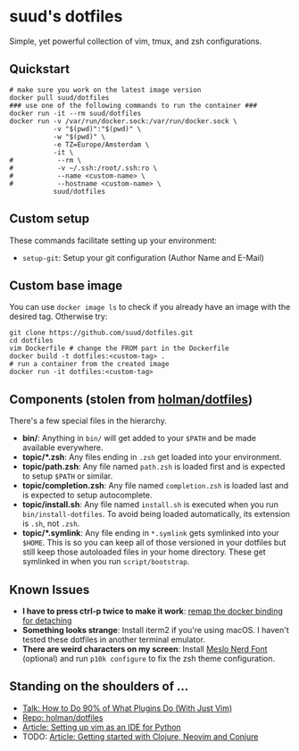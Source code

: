 # suud's dotfiles
Simple, yet powerful collection of vim, tmux, and zsh configurations.

## Quickstart
```
# make sure you work on the latest image version
docker pull suud/dotfiles
### use one of the following commands to run the container ###
docker run -it --rm suud/dotfiles
docker run -v /var/run/docker.sock:/var/run/docker.sock \
           -v "$(pwd)":"$(pwd)" \
           -w "$(pwd)" \
           -e TZ=Europe/Amsterdam \
           -it \
#           --rm \
#           -v ~/.ssh:/root/.ssh:ro \
#           --name <custom-name> \
#           --hostname <custom-name> \
           suud/dotfiles
```

## Custom setup

These commands facilitate setting up your environment:

- `setup-git`: Setup your git configuration (Author Name and E-Mail)


## Custom base image
You can use `docker image ls` to check if you already have an image with the
desired tag. Otherwise try:

```
git clone https://github.com/suud/dotfiles.git
cd dotfiles
vim Dockerfile # change the FROM part in the Dockerfile
docker build -t dotfiles:<custom-tag> .
# run a container from the created image
docker run -it dotfiles:<custom-tag>
```


## Components (stolen from [holman/dotfiles](https://github.com/holman/dotfiles))

There's a few special files in the hierarchy.

- **bin/**: Anything in `bin/` will get added to your `$PATH` and be made
  available everywhere.
- **topic/\*.zsh**: Any files ending in `.zsh` get loaded into your
  environment.
- **topic/path.zsh**: Any file named `path.zsh` is loaded first and is
  expected to setup `$PATH` or similar.
- **topic/completion.zsh**: Any file named `completion.zsh` is loaded
  last and is expected to setup autocomplete.
- **topic/install.sh**: Any file named `install.sh` is executed when you run `bin/install-dotfiles`. To avoid being loaded automatically, its extension is `.sh`, not `.zsh`.
- **topic/\*.symlink**: Any file ending in `*.symlink` gets symlinked into
  your `$HOME`. This is so you can keep all of those versioned in your dotfiles
  but still keep those autoloaded files in your home directory. These get
  symlinked in when you run `script/bootstrap`.

## Known Issues
- **I have to press ctrl-p twice to make it work**: [remap the docker binding for detaching](https://stackoverflow.com/questions/20828657/docker-change-ctrlp-to-something-else)
- **Something looks strange**: Install iterm2 if you're using macOS. I haven't tested these dotfiles in another terminal emulator.
- **There are weird characters on my screen**: Install [Meslo Nerd Font](https://github.com/romkatv/powerlevel10k#fonts) (optional) and run `p10k configure` to fix the zsh theme configuration.

## Standing on the shoulders of ...
- [Talk: How to Do 90% of What Plugins Do (With Just Vim)](https://youtu.be/XA2WjJbmmoM)
- [Repo: holman/dotfiles](https://github.com/holman/dotfiles)
- [Article: Setting up vim as an IDE for Python](https://medium.com/@hanspinckaers/setting-up-vim-as-an-ide-for-python-773722142d1d)
- TODO: [Article: Getting started with Clojure, Neovim and Conjure](https://oli.me.uk/getting-started-with-clojure-neovim-and-conjure-in-minutes/)
